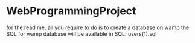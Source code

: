 # WebProgrammingProject
for the read me, all you require to do is to
create a database on wamp
the SQL for wamp database will be available 
in SQL: users(1).sql

